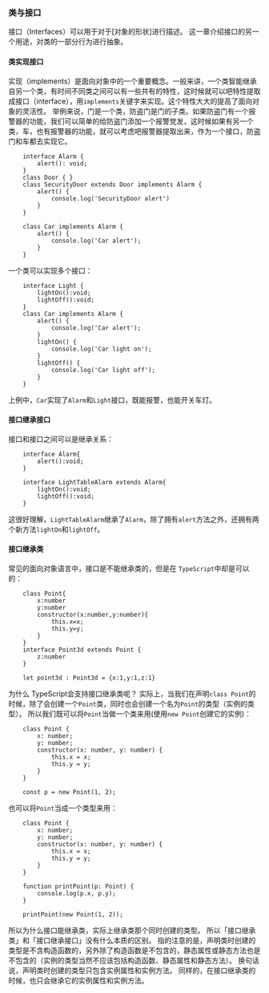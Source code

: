 ### 类与接口
接口（Interfaces）可以用于对于[对象的形状]进行描述。
这一章介绍接口的另一个用途，对类的一部分行为进行抽象。
#### 类实现接口
实现（implements）是面向对象中的一个重要概念。一般来讲，一个类智能继承自另一个类，有时间不同类之间可以有一些共有的特性，这时候就可以吧特性提取成接口（interface），用`implements`关键字来实现。这个特性大大的提高了面向对象的灵活性。
举例来说，门是一个类，防盗门是门的子类。如果防盗门有一个报警器的功能，我们可以简单的给防盗门添加一个报警党发，这时候如果有另一个类，车，也有报警器的功能，就可以考虑吧报警器提取出来，作为一个接口，防盗门和车都去实现它。
```
    interface Alarm {
        alert(): void;
    }
    class Door { }
    class SecurityDoor extends Door implements Alarm {
        alert() {
            console.log('SecurityDoor alert')
        }
    }

    class Car implements Alarm {
        alert() { 
            console.log('Car alert');
        }
    }
```
一个类可以实现多个接口：
```
    interface Light {
        lightOn():void;
        lightOff():void;
    }
    class Car implements Alarm {
        alert() { 
            console.log('Car alert');
        }
        lightOn() {
            console.log('Car light on');
        }
        lightOff() {
            console.log('Car light off');
        }
    }
```
上例中，`Car`实现了`Alarm`和`Light`接口，既能报警，也能开关车灯。
#### 接口继承接口
接口和接口之间可以是继承关系：
```
    interface Alarm{
        alert():void;
    }

    interface LightTableAlarm extends Alarm{
        lightOn():void;
        lightOff():void;
    }
```
这很好理解，`LightTableAlarm`继承了`Alarm`，除了拥有`alert`方法之外，还拥有两个新方法`lightOn`和`lightOff`。
#### 接口继承类
常见的面向对象语言中，接口是不能继承类的，但是在 `TypeScript`中却是可以的：
```
    class Point{
        x:number 
        y:number
        constructor(x:number,y:number){
            this.x=x;
            this.y=y;
        }
    }
    interface Point3d extends Point {
        z:number
    }

    let point3d : Point3d = {x:1,y:1,z:1}
```
为什么 TypeScript会支持接口继承类呢？
实际上，当我们在声明`class Point`的时候，除了会创建一个`Point`类，同时也会创建一个名为`Point`的类型（实例的类型）。
所以我们既可以将`Point`当做一个类来用(使用`new Point`创建它的实例)：
```
    class Point {
        x: number;
        y: number;
        constructor(x: number, y: number) {
            this.x = x;
            this.y = y;
        }
    }

    const p = new Point(1, 2);
```
也可以将`Point`当成一个类型来用：
```
    class Point {
        x: number;
        y: number;
        constructor(x: number, y: number) {
            this.x = x;
            this.y = y;
        }
    }

    function printPoint(p: Point) {
        console.log(p.x, p.y);
    }

    printPoint(new Point(1, 2));
```
所以为什么接口能继承类，实际上继承类那个同时创建的类型。
所以「接口继承类」和「接口继承接口」没有什么本质的区别。
指的注意的是，声明类时创建的类型是不含构造函数的，另外除了构造函数是不包含的，静态属性或静态方法也是不包含的（实例的类型当然不应该包括构造函数、静态属性和静态方法）。
换句话说，声明类时创建的类型只包含实例属性和实例方法。
同样的，在接口继承类的时候，也只会继承它的实例属性和实例方法。